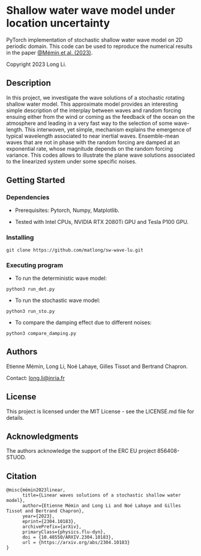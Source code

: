 # Shallow water wave model under location uncertainty
PyTorch implementation of stochastic shallow water wave model on 2D periodic domain.
This code can be used to reproduce the numerical results in the paper 
[@Mémin et al. (2023)](https://arxiv.org/abs/2304.10183).

Copyright 2023 Long Li.

## Description

In this project, we investigate the wave solutions of a stochastic rotating shallow water model. 
This approximate model provides an interesting simple description of the interplay between waves and 
random forcing ensuing either from the wind or coming as the feedback of the ocean on the atmosphere 
and leading in a very fast way to the selection of some wave-length. This interwoven, yet simple, 
mechanism explains the emergence of typical wavelength associated to near inertial waves. 
Ensemble-mean waves that are not in phase with the random forcing are damped at an exponential rate, 
whose magnitude depends on the random forcing variance. This codes allows to illustrate the plane wave
solutions associated to the linearized system under some specific noises.

## Getting Started

### Dependencies

* Prerequisites: Pytorch, Numpy, Matplotlib.

* Tested with Intel CPUs, NVIDIA RTX 2080Ti GPU and Tesla P100 GPU.

### Installing

```
git clone https://github.com/matlong/sw-wave-lu.git
```

### Executing program

* To run the deterministic wave model:
```
python3 run_det.py
```

* To run the stochastic wave model:
```
python3 run_sto.py
```

* To compare the damping effect due to different noises:
```
python3 compare_damping.py
```

<!---
## Help

Any advise for common problems or issues.
```
command to run if program contains helper info
```
-->

## Authors

Etienne Mémin, Long Li, Noé Lahaye, Gilles Tissot and Bertrand Chapron.

Contact: long.li@inria.fr

<!---
ex. Dominique Pizzie  
ex. [@DomPizzie](https://twitter.com/dompizzie)
-->

<!---
## Version History

* 0.2
    * Various bug fixes and optimizations
    * See [commit change]() or See [release history]()
* 0.1
    * Initial Release
-->

## License

This project is licensed under the MIT License - see the LICENSE.md file for details.

## Acknowledgments

The authors acknowledge the support of the ERC EU project 856408-STUOD.

## Citation

```
@misc{mémin2023linear,
      title={Linear waves solutions of a stochastic shallow water model},
      author={Etienne Mémin and Long Li and Noé Lahaye and Gilles Tissot and Bertrand Chapron},
      year={2023},
      eprint={2304.10183},
      archivePrefix={arXiv},
      primaryClass={physics.flu-dyn},
      doi = {10.48550/ARXIV.2304.10183},
      url = {https://arxiv.org/abs/2304.10183}
}
```

<!---
Inspiration, code snippets, etc.
* [awesome-readme](https://github.com/matiassingers/awesome-readme)
* [PurpleBooth](https://gist.github.com/PurpleBooth/109311bb0361f32d87a2)
* [dbader](https://github.com/dbader/readme-template)
* [zenorocha](https://gist.github.com/zenorocha/4526327)
* [fvcproductions](https://gist.github.com/fvcproductions/1bfc2d4aecb01a834b46)
-->
